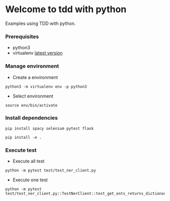 # Welcome to tdd with python

Examples using TDD with python.


### Prerequisites

* python3
* virtualenv [latest version](https://virtualenv.pypa.io/en/latest/)


### Manage environment

* Create a environment
```
python3 -m virtualenv env -p python3
```

* Select environment
```
source env/bin/activate
```

### Install dependencies

````
pip install spacy selenium pytest flask

pip install -e .
````


### Execute test

* Execute all test

````
python -m pytest test/test_ner_client.py
````

* Execute one test
````
python -m pytest test/test_ner_client.py::TestNerClient::test_get_ents_returns_dictionary_given_empty_string_causes_spacy_docs_ents
````







